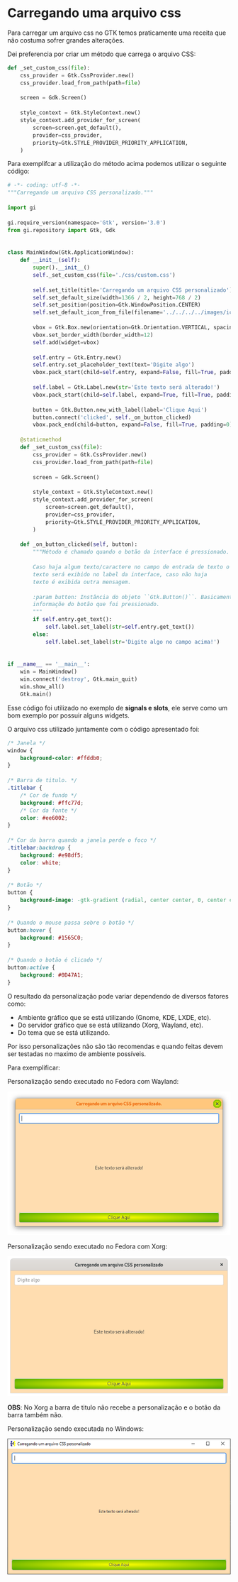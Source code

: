 # Carregando uma arquivo css

Para carregar um arquivo css no GTK temos praticamente uma receita que não costuma sofrer grandes alterações.

Dei preferencia por criar um método que carrega o arquivo CSS:

```python
def _set_custom_css(file):                          
    css_provider = Gtk.CssProvider.new()
    css_provider.load_from_path(path=file)

    screen = Gdk.Screen()

    style_context = Gtk.StyleContext.new()
    style_context.add_provider_for_screen(
        screen=screen.get_default(),
        provider=css_provider,
        priority=Gtk.STYLE_PROVIDER_PRIORITY_APPLICATION,
    )
```

Para exemplifcar a utilização do método acima podemos utilizar o seguinte código:

```python
# -*- coding: utf-8 -*-
"""Carregando um arquivo CSS personalizado."""

import gi

gi.require_version(namespace='Gtk', version='3.0')
from gi.repository import Gtk, Gdk


class MainWindow(Gtk.ApplicationWindow):
    def __init__(self):
        super().__init__()
        self._set_custom_css(file='./css/custom.css')

        self.set_title(title='Carregando um arquivo CSS personalizado')
        self.set_default_size(width=1366 / 2, height=768 / 2)
        self.set_position(position=Gtk.WindowPosition.CENTER)
        self.set_default_icon_from_file(filename='../../../../images/icons/icon.png')

        vbox = Gtk.Box.new(orientation=Gtk.Orientation.VERTICAL, spacing=12)
        vbox.set_border_width(border_width=12)
        self.add(widget=vbox)

        self.entry = Gtk.Entry.new()
        self.entry.set_placeholder_text(text='Digite algo')
        vbox.pack_start(child=self.entry, expand=False, fill=True, padding=0)

        self.label = Gtk.Label.new(str='Este texto será alterado!')
        vbox.pack_start(child=self.label, expand=True, fill=True, padding=0)

        button = Gtk.Button.new_with_label(label='Clique Aqui')
        button.connect('clicked', self._on_button_clicked)
        vbox.pack_end(child=button, expand=False, fill=True, padding=0)

    @staticmethod
    def _set_custom_css(file):
        css_provider = Gtk.CssProvider.new()
        css_provider.load_from_path(path=file)

        screen = Gdk.Screen()

        style_context = Gtk.StyleContext.new()
        style_context.add_provider_for_screen(
            screen=screen.get_default(),
            provider=css_provider,
            priority=Gtk.STYLE_PROVIDER_PRIORITY_APPLICATION,
        )

    def _on_button_clicked(self, button):
        """Método é chamado quando o botão da interface é pressionado.

        Caso haja algum texto/caractere no campo de entrada de texto o
        texto será exibido no label da interface, caso não haja
        texto é exibida outra mensagem.

        :param button: Instância do objeto ``Gtk.Button()``. Basicamente
        informaçõe do botão que foi pressionado.
        """
        if self.entry.get_text():
            self.label.set_label(str=self.entry.get_text())
        else:
            self.label.set_label(str='Digite algo no campo acima!')


if __name__ == '__main__':
    win = MainWindow()
    win.connect('destroy', Gtk.main_quit)
    win.show_all()
    Gtk.main()
```

Esse código foi utilizado no exemplo de **signals e slots**, ele serve como um bom exemplo por possuir alguns widgets.

O arquivo css utilizado juntamente com o código apresentado foi:

```css
/* Janela */
window {
    background-color: #ffddb0;
}

/* Barra de titulo. */
.titlebar {
    /* Cor de fundo */
    background: #ffc77d;
    /* Cor da fonte */
    color: #ee6002;
}

/* Cor da barra quando a janela perde o foco */
.titlebar:backdrop {
    background: #e98df5;
    color: white;
}

/* Botão */
button {
    background-image: -gtk-gradient (radial, center center, 0, center center, 1, from(yellow), to(green));
}

/* Quando o mouse passa sobre o botão */
button:hover {
    background: #1565C0;
}

/* Quando o botão é clicado */
button:active {
    background: #0D47A1;
}
```

O resultado da personalização pode variar dependendo de diversos fatores como:
 
- Ambiente gráfico que se está utilizando (Gnome, KDE, LXDE, etc).
- Do servidor gráfico que se está utilizando (Xorg, Wayland, etc).
- Do tema que se está utilizando.

Por isso personalizações não são tão recomendas e quando feitas devem ser testadas no maximo de ambiente possíveis.

Para exemplificar:

Personalização sendo executado no Fedora com Wayland:

![Personalização sendo executada no Wayland](./imgs/style/python-load-custom-css-wayland.png)

Personalização sendo executado no Fedora com Xorg:

![Personalização sendo executada no Wayland](./imgs/style/python-load-custom-css-x11.png)

**OBS**: No Xorg a barra de titulo não recebe a personalização e o botão da barra também não.

Personalização sendo executada no Windows:

![Personalização sendo executada no Windows](./imgs/style/python-load-custom-css-windows.png)